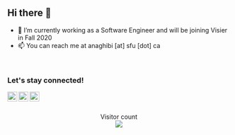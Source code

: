 ## Hi there 👋

- 🔭 I’m currently working as a Software Engineer and will be joining Visier in Fall 2020
- 📫 You can reach me at anaghibi [at] sfu [dot] ca

<br />

### Let's stay connected!
[<img align="left" alt="amir" width="22px" src="https://toppng.com/uploads/preview/web-png-jpg-transparent-stock-website-icon-blue-11563644926reanjnmk6x.png" />][website]
[<img align="left" alt="amir | Twitter" width="22px" src="https://img.icons8.com/plasticine/2x/twitter.png" />][twitter]
[<img align="left" alt="amir | LinkedIn" width="22px" src="https://img.icons8.com/plasticine/2x/linkedin.png" />][linkedin]



<br />
<br />

<p align="center"> 
  Visitor count<br>
  <img src="https://profile-counter.glitch.me/amirnaghibi/count.svg" />
</p>


[website]: https://amir.business
[twitter]: https://twitter.com/_amirnaghibi
[linkedin]: https://www.linkedin.com/in/amir-naghibi/
